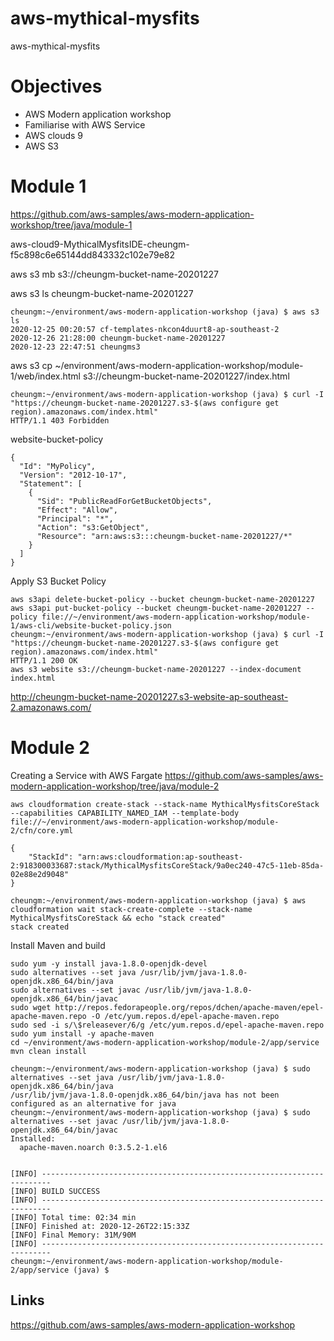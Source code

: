 # aws-mythical-mysfits
aws-mythical-mysfits

# Objectives
-  AWS Modern application workshop
- Familiarise with AWS Service
- AWS clouds 9
- AWS S3 


# Module 1
https://github.com/aws-samples/aws-modern-application-workshop/tree/java/module-1

aws-cloud9-MythicalMysfitsIDE-cheungm-f5c898c6e65144dd843332c102e79e82

aws s3 mb s3://cheungm-bucket-name-20201227

aws s3 ls cheungm-bucket-name-20201227

```
cheungm:~/environment/aws-modern-application-workshop (java) $ aws s3 ls  
2020-12-25 00:20:57 cf-templates-nkcon4duurt8-ap-southeast-2
2020-12-26 21:28:00 cheungm-bucket-name-20201227
2020-12-23 22:47:51 cheungms3
```


aws s3 cp ~/environment/aws-modern-application-workshop/module-1/web/index.html s3://cheungm-bucket-name-20201227/index.html

```
cheungm:~/environment/aws-modern-application-workshop (java) $ curl -I "https://cheungm-bucket-name-20201227.s3-$(aws configure get region).amazonaws.com/index.html"
HTTP/1.1 403 Forbidden
```

website-bucket-policy
```
{
  "Id": "MyPolicy",
  "Version": "2012-10-17",
  "Statement": [
    {
      "Sid": "PublicReadForGetBucketObjects",
      "Effect": "Allow",
      "Principal": "*",
      "Action": "s3:GetObject",
      "Resource": "arn:aws:s3:::cheungm-bucket-name-20201227/*"
    }
  ]
}
```

Apply S3 Bucket Policy
```
aws s3api delete-bucket-policy --bucket cheungm-bucket-name-20201227
aws s3api put-bucket-policy --bucket cheungm-bucket-name-20201227 --policy file://~/environment/aws-modern-application-workshop/module-1/aws-cli/website-bucket-policy.json
cheungm:~/environment/aws-modern-application-workshop (java) $ curl -I "https://cheungm-bucket-name-20201227.s3-$(aws configure get region).amazonaws.com/index.html"
HTTP/1.1 200 OK
aws s3 website s3://cheungm-bucket-name-20201227 --index-document index.html
```

http://cheungm-bucket-name-20201227.s3-website-ap-southeast-2.amazonaws.com/


# Module 2
Creating a Service with AWS Fargate
https://github.com/aws-samples/aws-modern-application-workshop/tree/java/module-2

```
aws cloudformation create-stack --stack-name MythicalMysfitsCoreStack --capabilities CAPABILITY_NAMED_IAM --template-body file://~/environment/aws-modern-application-workshop/module-2/cfn/core.yml   

{
    "StackId": "arn:aws:cloudformation:ap-southeast-2:918300033687:stack/MythicalMysfitsCoreStack/9a0ec240-47c5-11eb-85da-02e88e2d9048"
}

cheungm:~/environment/aws-modern-application-workshop (java) $ aws cloudformation wait stack-create-complete --stack-name MythicalMysfitsCoreStack && echo "stack created"
stack created

```


Install Maven and build
```
sudo yum -y install java-1.8.0-openjdk-devel
sudo alternatives --set java /usr/lib/jvm/java-1.8.0-openjdk.x86_64/bin/java
sudo alternatives --set javac /usr/lib/jvm/java-1.8.0-openjdk.x86_64/bin/javac
sudo wget http://repos.fedorapeople.org/repos/dchen/apache-maven/epel-apache-maven.repo -O /etc/yum.repos.d/epel-apache-maven.repo
sudo sed -i s/\$releasever/6/g /etc/yum.repos.d/epel-apache-maven.repo
sudo yum install -y apache-maven
cd ~/environment/aws-modern-application-workshop/module-2/app/service
mvn clean install

cheungm:~/environment/aws-modern-application-workshop (java) $ sudo alternatives --set java /usr/lib/jvm/java-1.8.0-openjdk.x86_64/bin/java
/usr/lib/jvm/java-1.8.0-openjdk.x86_64/bin/java has not been configured as an alternative for java
cheungm:~/environment/aws-modern-application-workshop (java) $ sudo alternatives --set javac /usr/lib/jvm/java-1.8.0-openjdk.x86_64/bin/javac
Installed:
  apache-maven.noarch 0:3.5.2-1.el6          
  

[INFO] ------------------------------------------------------------------------
[INFO] BUILD SUCCESS
[INFO] ------------------------------------------------------------------------
[INFO] Total time: 02:34 min
[INFO] Finished at: 2020-12-26T22:15:33Z
[INFO] Final Memory: 31M/90M
[INFO] ------------------------------------------------------------------------
cheungm:~/environment/aws-modern-application-workshop/module-2/app/service (java) $
```

## Links
https://github.com/aws-samples/aws-modern-application-workshop
